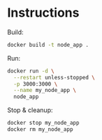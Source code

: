 # Instructions

Build:
```bash
docker build -t node_app .
```

Run:
```bash
docker run -d \
  --restart unless-stopped \
  -p 3000:3000 \
  --name my_node_app \
  node_app
```

Stop & cleanup:
```bash
docker stop my_node_app
docker rm my_node_app
```
